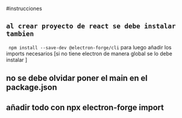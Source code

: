 #instrucciones

## `al crear proyecto de react se debe instalar tambien `
` npm install --save-dev @electron-forge/cli`
para luego añadir los imports necesarios 
[si no tiene electron de manera global se lo debe instalar ]
## no se debe olvidar poner el main en el package.json
## añadir todo con npx electron-forge import

